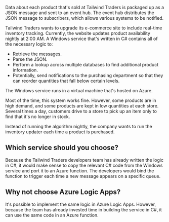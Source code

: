 Data about each product that's sold at Tailwind Traders is packaged up as a JSON message and sent to an event hub. The event hub distributes the JSON message to subscribers, which allows various systems to be notified.

Tailwind Traders wants to upgrade its e-commerce site to include real-time inventory tracking. Currently, the website updates product availability nightly at 2:00&nbsp;AM.  A Windows service that's written in C# contains all of the necessary logic to:
- Retrieve the messages.
- Parse the JSON.
- Perform a lookup across multiple databases to find additional product information.
- Potentially, send notifications to the purchasing department so that they can reorder quantities that fall below certain levels.  

The Windows service runs in a virtual machine that's hosted on Azure.

Most of the time, this system works fine. However, some products are in high demand, and some products are kept in low quantities at each store.  Several times a day, customers drive to a store to pick up an item only to find that it's no longer in stock.

Instead of running the algorithm nightly, the company wants to run the inventory updater each time a product is purchased.

## Which service should you choose?

Because the Tailwind Traders developers team has already written the logic in C#, it would make sense to copy the relevant C# code from the Windows service and port it to an Azure function. The developers would bind the function to trigger each time a new message appears on a specific queue.

## Why not choose Azure Logic Apps?

It's possible to implement the same logic in Azure Logic Apps.  However, because the team has already invested time in building the service in C#, it can use the same code in an Azure function.